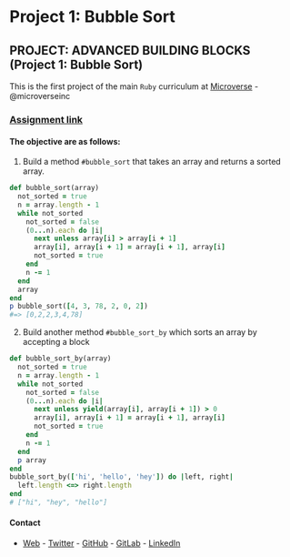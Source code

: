 # Project 1: Bubble Sort

## PROJECT: ADVANCED BUILDING BLOCKS (Project 1: Bubble Sort)

This is the first project of the main `Ruby` curriculum at [Microverse](https://www.microverse.org/) - @microverseinc


### [Assignment link](https://www.theodinproject.com/courses/html5-and-css3/lessons/design-your-own-grid-based-framework)

#### The objective are as follows:

1. Build a method `#bubble_sort` that takes an array and returns a sorted array.

``` rb
def bubble_sort(array)
  not_sorted = true
  n = array.length - 1
  while not_sorted
    not_sorted = false
    (0...n).each do |i|
      next unless array[i] > array[i + 1]
      array[i], array[i + 1] = array[i + 1], array[i]
      not_sorted = true
    end
    n -= 1
  end
  array
end
p bubble_sort([4, 3, 78, 2, 0, 2])
#=> [0,2,2,3,4,78]
```

2. Build another method `#bubble_sort_by` which sorts an array by accepting a block

``` rb
def bubble_sort_by(array)
  not_sorted = true
  n = array.length - 1
  while not_sorted
    not_sorted = false
    (0...n).each do |i|
      next unless yield(array[i], array[i + 1]) > 0
      array[i], array[i + 1] = array[i + 1], array[i]
      not_sorted = true
    end
    n -= 1
  end
  p array
end
bubble_sort_by(['hi', 'hello', 'hey']) do |left, right|
  left.length <=> right.length
end
# ["hi", "hey", "hello"]
```

#### Contact
* [Web](https://bolabuari.com/) - [Twitter](https://twitter.com/bolah2009) - [GitHub](https://github.com/bolah2009/) - [GitLab](https://gitlab.com/bolah2009/) - [LinkedIn](https://www.linkedin.com/in/bolah2009/)
